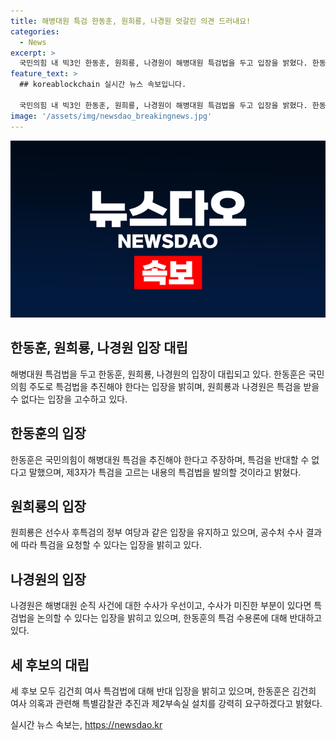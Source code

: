 ```yaml
---
title: 해병대원 특검 한동훈, 원희룡, 나경원 엇갈린 의견 드러내요!
categories:
  - News
excerpt: >
  국민의힘 내 빅3인 한동훈, 원희룡, 나경원이 해병대원 특검법을 두고 입장을 밝혔다. 한동훈은 특검을 지지하며 국민의힘의 주도적인 역할을 강조했고, 원희룡과 나경원은 특검을 받을 수 없다는 입장을 고수했다. 한편, 세 후보 모두 김건희 여사 특검법에 대해 반대 입장을 표명했으며, 한동훈은 특별감찰관 추진과 제2부속실 설치에 대한 주장을 펼쳤다. 지지자들의 입장과 다소 상반된 입장을 밝히며 차별화된 메시지를 전했다.
feature_text: >
  ## koreablockchain 실시간 뉴스 속보입니다.

  국민의힘 내 빅3인 한동훈, 원희룡, 나경원이 해병대원 특검법을 두고 입장을 밝혔다. 한동훈은 특검을 지지하며 국민의힘의 주도적인 역할을 강조했고, 원희룡과 나경원은 특검을 받을 수 없다는 입장을 고수했다. 한편, 세 후보 모두 김건희 여사 특검법에 대해 반대 입장을 표명했으며, 한동훈은 특별감찰관 추진과 제2부속실 설치에 대한 주장을 펼쳤다. 지지자들의 입장과 다소 상반된 입장을 밝히며 차별화된 메시지를 전했다.
image: '/assets/img/newsdao_breakingnews.jpg'
---
```


<p><img src="/assets/img/newsdao_breakingnews.jpg" alt="koreablockchain 속보" /></p>

<h2 data-ke-size="size26">한동훈, 원희룡, 나경원 입장 대립</h2>

<p data-ke-size="size16">해병대원 특검법을 두고 한동훈, 원희룡, 나경원의 입장이 대립되고 있다. 한동훈은 국민의힘 주도로 특검법을 추진해야 한다는 입장을 밝히며, 원희룡과 나경원은 특검을 받을 수 없다는 입장을 고수하고 있다.</p>

<h2 data-ke-size="size26">한동훈의 입장</h2>

<p data-ke-size="size16">한동훈은 국민의힘이 해병대원 특검을 추진해야 한다고 주장하며, 특검을 반대할 수 없다고 말했으며, 제3자가 특검을 고르는 내용의 특검법을 발의할 것이라고 밝혔다.</p>

<h2 data-ke-size="size26">원희룡의 입장</h2>

<p data-ke-size="size16">원희룡은 선수사 후특검의 정부 여당과 같은 입장을 유지하고 있으며, 공수처 수사 결과에 따라 특검을 요청할 수 있다는 입장을 밝히고 있다.</p>

<h2 data-ke-size="size26">나경원의 입장</h2>

<p data-ke-size="size16">나경원은 해병대원 순직 사건에 대한 수사가 우선이고, 수사가 미진한 부분이 있다면 특검법을 논의할 수 있다는 입장을 밝히고 있으며, 한동훈의 특검 수용론에 대해 반대하고 있다.</p>

<h2 data-ke-size="size26">세 후보의 대립</h2>

<p data-ke-size="size16">세 후보 모두 김건희 여사 특검법에 대해 반대 입장을 밝히고 있으며, 한동훈은 김건희 여사 의혹과 관련해 특별감찰관 추진과 제2부속실 설치를 강력히 요구하겠다고 밝혔다.</p>
실시간 뉴스 속보는, <a href="https://newsdao.kr" rel="dofollow">https://newsdao.kr</a>


